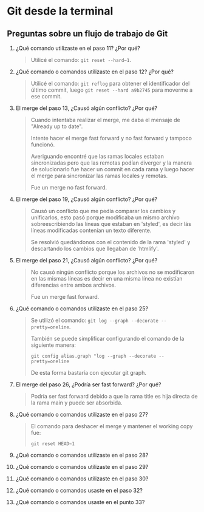 # Git desde la terminal

## Preguntas sobre un flujo de trabajo de Git

1. ¿Qué comando utilizaste en el paso 11? ¿Por qué?

   > Utilicé el comando: `git reset --hard~1`.

2. ¿Qué comando o comandos utilizaste en el paso 12? ¿Por qué?

   > Utilicé el comando: `git reflog` para obtener el identificador del último commit, luego `git reset --hard a9b2745` para moverme a ese commit.

3. El merge del paso 13, ¿Causó algún conflicto? ¿Por qué?

   > Cuando intentaba realizar el merge, me daba el mensaje de "Already up to date".
   >
   > Intente hacer el merge fast forward y no fast forward y tampoco funcionó.
   >
   > Averiguando encontré que las ramas locales estaban sincronizadas pero que las remotas podían diverger y la manera de solucionarlo fue hacer un commit en cada rama y luego hacer el merge para sincronizar las ramas locales y remotas.
   >
   > Fue un merge no fast forward.

4. El merge del paso 19, ¿Causó algún conflicto? ¿Por qué?

   > Causó un conflicto que me pedía comparar los cambios y unificarlos, esto pasó porque modificaba un mismo archivo sobreescribiendo las líneas que estaban en 'styled', es decir lás líneas modificadas contenían un texto diferente.
   >
   > Se resolvió quedándonos con el contenido de la rama 'styled' y descartando los cambios que llegaban de 'htmlify'.

5. El merge del paso 21, ¿Causó algún conflicto? ¿Por qué?

   > No causó ningún conflicto porque los archivos no se modificaron en las mismas líneas es decir en una misma línea no existían diferencias entre ambos archivos.
   >
   > Fue un merge fast forward.

6. ¿Qué comando o comandos utilizaste en el paso 25?

   > Se utilizó el comando: `git log --graph --decorate --pretty=oneline`.
   >
   > También se puede simplificar configurando el comando de la siguiente manera:
   >
   > `git config alias.graph "log --graph --decorate --pretty=oneline`
   >
   > De esta forma bastaría con ejecutar git graph.

7. El merge del paso 26, ¿Podría ser fast forward? ¿Por qué?

   > Podría ser fast forward debido a que la rama title es hija directa de la rama main y puede ser absorbida.

8. ¿Qué comando o comandos utilizaste en el paso 27?
   > El comando para deshacer el merge y mantener el working copy fue:
   >
   > `git reset HEAD~1`
9. ¿Qué comando o comandos utilizaste en el paso 28?
10. ¿Qué comando o comandos utilizaste en el paso 29?
11. ¿Qué comando o comandos utilizaste en el paso 30?
12. ¿Qué comando o comandos usaste en el paso 32?
13. ¿Qué comando o comandos usaste en el punto 33?
